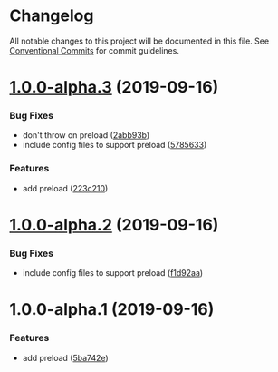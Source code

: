 # Changelog

All notable changes to this project will be documented in this file. See
[Conventional Commits](https://conventionalcommits.org) for commit guidelines.

# [1.0.0-alpha.3](https://github.com/jazida-opensource/dotenv-azure/compare/v1.0.0-alpha.2@alpha...v1.0.0-alpha.3@alpha) (2019-09-16)


### Bug Fixes

* don't throw on preload ([2abb93b](https://github.com/jazida-opensource/dotenv-azure/commit/2abb93b))
* include config files to support preload ([5785633](https://github.com/jazida-opensource/dotenv-azure/commit/5785633))


### Features

* add preload ([223c210](https://github.com/jazida-opensource/dotenv-azure/commit/223c210))

# [1.0.0-alpha.2](https://github.com/jazida-opensource/dotenv-azure/compare/v1.0.0-alpha.1@alpha...v1.0.0-alpha.2@alpha) (2019-09-16)


### Bug Fixes

* include config files to support preload ([f1d92aa](https://github.com/jazida-opensource/dotenv-azure/commit/f1d92aa))

# 1.0.0-alpha.1 (2019-09-16)


### Features

* add preload ([5ba742e](https://github.com/jazida-opensource/dotenv-azure/commit/5ba742e))
